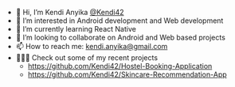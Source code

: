 - 👋 Hi, I’m Kendi Anyika [@Kendi42](https://github.com/Kendi42)
- 👀 I’m interested in Android development and Web development
- 🌱 I’m currently learning React Native
- 💞️ I’m looking to collaborate on Android and Web based projects
- 📫 How to reach me: kendi.anyika@gmail.com
- 👩🏿‍💻 Check out some of my recent projects
    - https://github.com/Kendi42/Hostel-Booking-Application
    - https://github.com/Kendi42/Skincare-Recommendation-App
